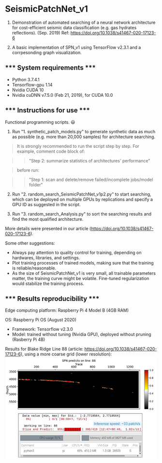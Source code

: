 # SeismicPatchNet_v1
1. Demonstration of automated searching of a neural network architecture for cost-efficient seismic data classification (e.g. gas hydrates reflections). (Sep. 2019)
Ref: https://doi.org/10.1038/s41467-020-17123-6

2. A basic implementation of SPN_v1 using TensorFlow v2.3.1 and a corrpesonding graph visualization.

## *** System requirements ***

* Python 3.7.4.1
* Tensorflow-gpu 1.14
* Nvidia CUDA 10
* Nvidia cuDNN v7.5.0 (Feb 21, 2019), for CUDA 10.0


## *** Instructions for use ***

Functional programming scripts. 😃


1. Run "1. synthetic_patch_models.py" to generate synthetic data as much as possible (e.g. more than 20,000 samples) for architecture searching.

> It is strongly recommended to run the script step by step. For example, comment code block of:

>> "Step 2:  summarize statistics of architectures' performance"

> before run:

>> "Step 1:  scan and delete/remove failed/incomplete jobs/model folder"


2. Run "2. random_search_SeismicPatchNet_v1p2.py" to start searching, which can be deployed on multiple GPUs by replications
 and specify a GPU ID as suggested in the script.


3. Run "3. random_search_Analysis.py" to sort the searching results and find the most qualified architecture.

More details were presented in our article (https://doi.org/10.1038/s41467-020-17123-6).


Some other suggestions:

* Always pay attention to quality control for training, depending on hardwares, libraries, and settings.
* Plot training processes of trained models, making sure that the training is reliable/reasonable.
* As the size of SeismicPatchNet_v1 is very small, all trainable parameters matter, the training curve might be volatile. Fine-tuned regularization would stabilize the training process.


## *** Results reproducibility  ***
Edge computing platform: Raspberry Pi 4 Model B (4GB RAM)

OS: Raspberry Pi OS (August 2020)
* Framework: Tensorflow v2.3.0
* Model: trained without tuning (Nvidia GPU), deployed without pruning (Rasberry Pi 4B)

Results for Blake Ridge Line 88 (article: https://doi.org/10.1038/s41467-020-17123-6), using a more coarse grid (lower resolution):
![image](https://github.com/gzoutlook/SeismicPatchNet_v1/blob/master/Raspberry%20Pi%204%20inference.png)
